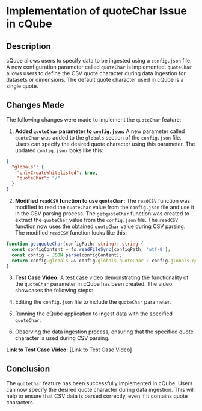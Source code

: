 # Implementation of quoteChar Issue in cQube

## Description

cQube allows users to specify data to be ingested using a `config.json` file. A new configuration parameter called `quoteChar` is implemented. `quoteChar` allows users to define the CSV quote character during data ingestion for datasets or dimensions. The default quote character used in cQube is a single quote.

## Changes Made

The following changes were made to implement the `quoteChar` feature:

1. **Added `quoteChar` parameter to `config.json`:** A new parameter called `quoteChar` was added to the `globals` section of the `config.json` file. Users can specify the desired quote character using this parameter. The updated `config.json` looks like this:

```json
{
  "globals": {
    "onlyCreateWhitelisted": true,
    "quoteChar": "/"
  }
}
```


2. **Modified `readCSV` function to use `quoteChar`:** The `readCSV` function was modified to read the `quoteChar` value from the `config.json` file and use it in the CSV parsing process. The `getquoteChar` function was created to extract the `quoteChar` value from the `config.json` file. The `readCSV` function now uses the obtained `quoteChar` value during CSV parsing. The modified `readCSV` function looks like this:

```typescript
function getquoteChar(configPath: string): string {
  const configContent = fs.readFileSync(configPath, 'utf-8');
  const config = JSON.parse(configContent);
  return config.globals && config.globals.quoteChar ? config.globals.quoteChar : "'";
}
```

3. **Test Case Video:**
A test case video demonstrating the functionality of the `quoteChar` parameter in cQube has been created. The video showcases the following steps:

1. Editing the `config.json` file to include the `quoteChar` parameter.
2. Running the cQube application to ingest data with the specified `quoteChar`.
3. Observing the data ingestion process, ensuring that the specified quote character is used during CSV parsing.

**Link to Test Case Video:**
[Link to Test Case Video]

## Conclusion

The `quoteChar` feature has been successfully implemented in cQube. Users can now specify the desired quote character during data ingestion. This will help to ensure that CSV data is parsed correctly, even if it contains quote characters.


